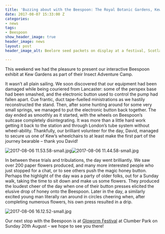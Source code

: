 ```yaml
---
title: 'Buzzing about with the Beespoon: The Royal Botanic Gardens, Kew'
date: 2017-08-07 15:33:00 Z
categories:
- news
tags:
- Beespoon
show_header_image: true
header_image: news
layout: post
header_image_alt: Beelore seed packets on display at a festival, Scotland 2015

---
```


This weekend we had the pleasure to present our interactive Beespoon exhibit at Kew Gardens as part of their Insect Adventure Camp.

It wasn’t all plain sailing. We soon discovered that our equipment had been damaged while being couriered from Lancaster: some of the perspex base had been smashed, and the electronic button used to control the pump had fallen apart. Cue frantic, duct tape-fuelled ministrations as we hastily reconstructed the stand. Then, after some hunting around for some very small springs, we managed to put the electronic button back together. The day ended as smoothly as it started, with the wheels on Beespoon’s suitcase completely disintegrating. It was more than a little hard work getting it back to the station and through London’s tube system without wheel-ability. Thankfully, our brilliant volunteer for the day, David, managed to secure us one of Kew’s wheelchairs to at least make the first part of the journey bearable – thank you David!

![2017-08-06 11.53.58-small.jpg](/uploads/2017-08-06%2011.53.58-small.jpg)![2017-08-06 11.44.58-small.jpg](/uploads/2017-08-06%2011.44.58-small.jpg)

In between these trials and tribulations, the day went brilliantly. We saw over 200 paper flowers produced, and many more interested people who just stopped for a chat, or to see others push the magic honey button. Perhaps the highlight of the day was a party of older folks, out for a Sunday walk, taking the time to sit down and make us some flowers. They produced the loudest cheer of the day when one of their button presses elicited the elusive drop of honey onto the Beespoon. Later in the day, a similarly excited young man literally ran around in circles cheering when, after completing numerous flowers, his own press resulted in a drip.

![2017-08-06 16.12.52-small.jpg](/uploads/2017-08-06%2016.12.52-small.jpg)

Our next stop with the Beespoon is at [Gloworm Festival](http://glowormfestival.co.uk/) at Clumber Park on Sunday 20th August – we hope to see you there!
